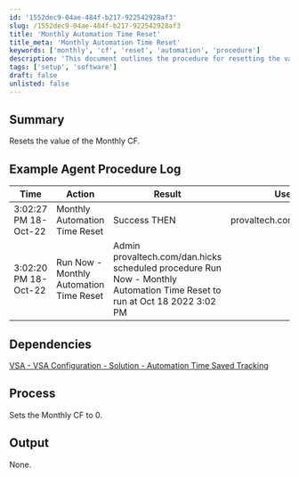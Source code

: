 ```yaml
---
id: '1552dec9-04ae-484f-b217-922542928af3'
slug: /1552dec9-04ae-484f-b217-922542928af3
title: 'Monthly Automation Time Reset'
title_meta: 'Monthly Automation Time Reset'
keywords: ['monthly', 'cf', 'reset', 'automation', 'procedure']
description: 'This document outlines the procedure for resetting the value of the Monthly CF in ConnectWise Automate, detailing the process, dependencies, and example logs for successful execution.'
tags: ['setup', 'software']
draft: false
unlisted: false
---
```


## Summary

Resets the value of the Monthly CF.

## Example Agent Procedure Log

| Time                     | Action                                          | Result                                                                 | User                           |
|--------------------------|-------------------------------------------------|------------------------------------------------------------------------|--------------------------------|
| 3:02:27 PM 18-Oct-22     | Monthly Automation Time Reset                   | Success THEN                                                          | provaltech.com/dan.hicks      |
| 3:02:20 PM 18-Oct-22     | Run Now - Monthly Automation Time Reset         | Admin provaltech.com/dan.hicks scheduled procedure Run Now - Monthly Automation Time Reset to run at Oct 18 2022 3:02 PM |                                |

## Dependencies

[VSA - VSA Configuration - Solution - Automation Time Saved Tracking](/docs/81ac366c-a635-4419-9a29-94a1fe7ddac0)

## Process

Sets the Monthly CF to 0.

## Output

None.

